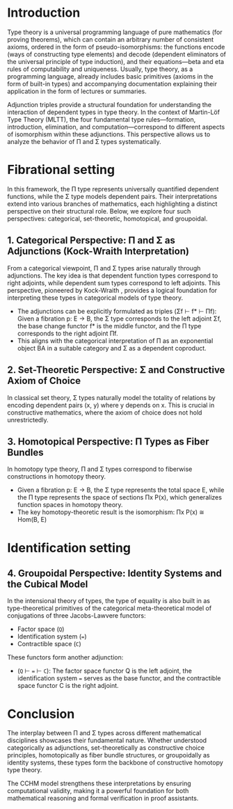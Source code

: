# Introduction

Type theory is a universal programming language of pure mathematics (for proving theorems),
which can contain an arbitrary number of consistent axioms, ordered in the form of
pseudo-isomorphisms: the functions encode (ways of constructing type elements) and
decode (dependent eliminators of the universal principle of type induction), and
their equations—beta and eta rules of computability and uniqueness. Usually, type
theory, as a programming language, already includes basic primitives (axioms in
the form of built-in types) and accompanying documentation explaining their application
in the form of lectures or summaries.

Adjunction triples provide a structural foundation for understanding the interaction
of dependent types in type theory. In the context of Martin-Löf Type Theory (MLTT),
the four fundamental type rules—formation, introduction, elimination, and
computation—correspond to different aspects of isomorphism within these
adjunctions. This perspective allows us to analyze the behavior of Π and Σ types systematically.

# Fibrational setting

In this framework, the Π type represents universally quantified dependent functions,
while the Σ type models dependent pairs. Their interpretations extend into various
branches of mathematics, each highlighting a distinct perspective on their structural role.
Below, we explore four such perspectives: categorical, set-theoretic, homotopical, and groupoidal.

## 1. Categorical Perspective: Π and Σ as Adjunctions (Kock-Wraith Interpretation)

From a categorical viewpoint, Π and Σ types arise naturally through adjunctions.
The key idea is that dependent function types correspond to right adjoints,
while dependent sum types correspond to left adjoints. This perspective,
pioneered by Kock-Wraith , provides a logical foundation for interpreting
these types in categorical models of type theory.

* The adjunctions can be explicitly formulated as triples (Σf ⊢ f* ⊢ Πf):
  Given a fibration p: E → B, the Σ type corresponds to the left adjoint Σf,
  the base change functor f* is the middle functor, and the Π type corresponds
  to the right adjoint Πf.
* This aligns with the categorical interpretation of Π as an exponential
  object BA in a suitable category and Σ as a dependent coproduct.
  
## 2. Set-Theoretic Perspective: Σ and Constructive Axiom of Choice

In classical set theory, Σ types naturally model the totality of relations by
encoding dependent pairs (x, y) where y depends on x. This is crucial in
constructive mathematics, where the axiom of choice does not hold unrestrictedly.

## 3. Homotopical Perspective: Π Types as Fiber Bundles

In homotopy type theory, Π and Σ types correspond to fiberwise constructions in homotopy theory.
* Given a fibration p: E → B, the Σ type represents the total space E, while the Π type represents
  the space of sections Πx P(x), which generalizes function spaces in homotopy theory.
* The key homotopy-theoretic result is the isomorphism: Πx P(x) ≅ Hom(B, E)

# Identification setting

## 4. Groupoidal Perspective: Identity Systems and the Cubical Model

In the intensional theory of types, the type of equality is also built in as
type-theoretical primitives of the categorical meta-theoretical model of
conjugations of three Jacobs-Lawvere functors:

* Factor space (`Q`)
* Identification system (`=`)
* Contractible space (`C`)

These functors form another adjunction:

* (`Q` ⊢ `=` ⊢ `C`): The factor space functor Q is the left adjoint,
  the identification system `=` serves as the base functor,
  and the contractible space functor C is the right adjoint.

# Conclusion

The interplay between Π and Σ types across different mathematical disciplines showcases
their fundamental nature. Whether understood categorically as adjunctions, set-theoretically
as constructive choice principles, homotopically as fiber bundle structures, or groupoidally
as identity systems, these types form the backbone of constructive homotopy type theory.

The CCHM model strengthens these interpretations by ensuring computational validity,
making it a powerful foundation for both mathematical reasoning and formal verification
in proof assistants.
